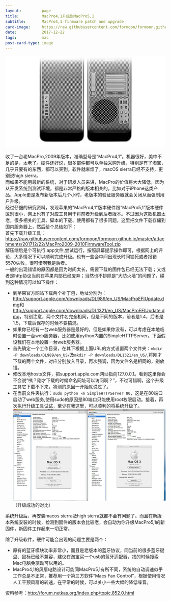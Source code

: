 ```yaml
---
layout:         page
title:          MacPro4,1升级到MacPro5,1
subtitle:       MacPro4,1 firmware patch and upgrade 
card-image:     https://raw.githubusercontent.com/formoon/formoon.github.io/master/attachments/201712/macpro.jpg
date:           2017-12-22
tags:           mac
post-card-type: image
---
```

![](https://raw.githubusercontent.com/formoon/formoon.github.io/master/attachments/201712/macpro.jpg)

收了一台老MacPro,2009年版本，准确型号是“MacPro4,1”。机器很好，美中不足的是，太老了。硬件还好说，很多部件都可以单独采购升级，特别是有了淘宝，几乎只要有的东西，都可以买到。软件就麻烦了，macOS sierra已经不支持，更别说high sierra。  
而如果不能用最新的系统，对于研发人员来讲，MacPro的价值将大大降低，因为从开发系统到测试环境，都是非常严格的版本相关的。比如对于iPhone这类产品，Apple更是发布新版本后几个小时，老版本的验证服务器就会关闭从而强制用户升级。  
经过仔细的研究资料，发现苹果的"MacPro4,1"版本硬件跟“MacPro5,1”版本硬件区别很小，网上也有了对应工具用于将前者升级到后者版本。不过因为这款机器太老，很多相关的工具、脚本的下载、使用都有了很多问题，这里把文件下载存储到国内服务器上，然后给个总结如下：  
首先下载升级工具：<https://raw.githubusercontent.com/formoon/formoon.github.io/master/attachments/201712/22/MacPro2009-2010FirmwareTool.zip>  
解压缩后是个可执行.app文件,尝试运行，按照屏幕提示操作即可，根据网上的评论，大多情况下可以顺利完成升级。也有一些会中间出现长时间锁死或者报错5570失败，很可惜啊我是后者。  
一般的出现错误的原因都是因为时间太长，需要下载的固件包已经无法下载；又或者是http协议当前在苹果内部已经废弃；当然也不排除是“大防火墙”的问题了，碰到这种情况可以如下操作：
* 到苹果官方网站下载两个补丁包，地址分别为：<http://support.apple.com/downloads/DL989/en_US/MacProEFIUpdate.dmg>和<http://support.apple.com/downloads/DL1321/en_US/MacProEFIUpdate.dmg>，特别注意，两个文件名完全相同，但是不同的版本，前者是1.4，后者是1.5，下载后保存的时候不要搞混。
* 如果你已经有一台web服务器是最好的，但是如果你没有，可以考虑在本地临时设置一台web服务器，比如使用python内置的SimpleHTTPServer。下面假设我们在本地设置一台web服务器。
* 首先确定一个工作目录，在其下根据上面URL的方式设置两个文件夹：`mkdir -P downloads/DL989/en_US/`及`mkdir -P downloads/DL1321/en_US/`,将刚才下载的两个文件，对应分别放入目录，再次强调，因为文件名是相同的，别放错。
* 修改本地hosts文件，把support.apple.com网址指向127.0.0.1。看到这里你会不会说“咦？刚才下载的时候命名网址可以访问啊？”，不过可惜啊，这个升级工具它下载不下来，猜测的原因一开始就说过了。
* 在当前文件夹执行：`sudo python -m SimpleHTTPServer 80`，这是在80端口启动了web服务,使用sudo的原因是80端口只能使用root权限启动。接着，再次执行升级工具试试，至少在我这里，可以顺利的将系统升级了。
![](https://raw.githubusercontent.com/formoon/formoon.github.io/master/attachments/201712/22/macpro.jpg)（升级成功的对比）

系统升级后，再安装macos sierra及high sierra就都不会有问题了。而且在新版本系统安装的时候，检测到固件的版本会比较老，会自动为你升级MacPro5,1的新固件，新固件工作起来一切正常。

除了升级软件，硬件可能会出现的问题主要是两个：  
* 原有的蓝牙模块功率非常小，而且是老版本的蓝牙协议，同当前的很多蓝牙键盘、鼠标已经不兼容，建议在淘宝买一个usb的蓝牙适配器，找的时候搜索Mac电脑免驱动可以用的。
* MacPro4,1的风扇电路设计可能同MacPro5,1有所不同，系统的自动调速似乎工作总是不正常，推荐用一个第三方软件“Macs Fan Control”，根据使用情况人工干预风扇的转速，在平常的时候，可以关小一些大幅的降低噪音。



资料参考：<http://forum.netkas.org/index.php/topic,852.0.html>
